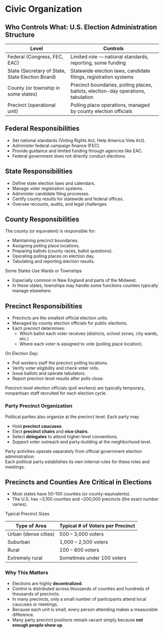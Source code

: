 # Civic Organization

## Who Controls What: U.S. Election Administration Structure

| Level | Controls |
|-------|--------------------|
| Federal (Congress, FEC, EAC) | Limited role — national standards, reporting, some funding |
| State (Secretary of State, State Election Board) | Statewide election laws, candidate filings, registration systems |
| County (or township in some states) | Precinct boundaries, polling places, ballots, election-day operations, tabulation |
| Precinct (operational unit) | Polling place operations, managed by county election officials |



## Federal Responsibilities

- Set national standards (Voting Rights Act, Help America Vote Act).
- Administer federal campaign finance (FEC).
- Provide guidance and limited funding through agencies like EAC.
- Federal government does not directly conduct elections.


## State Responsibilities

- Define state election laws and calendars.
- Manage voter registration systems.
- Administer candidate filing processes.
- Certify county results for statewide and federal offices.
- Oversee recounts, audits, and legal challenges.


## County Responsibilities

The county (or equivalent) is responsible for:

- Maintaining precinct boundaries.
- Assigning polling place locations.
- Preparing ballots (county races, ballot questions).
- Operating polling places on election day.
- Tabulating and reporting election results.

Some States Use Wards or Townships
- Especially common in New England and parts of the Midwest.
- In these states, townships may handle some functions counties typically manage elsewhere.



## Precinct Responsibilities

- Precincts are the smallest official election units.
- Managed by county election officials for public elections.
- Each precinct determines:
  - Which ballot each voter receives (districts, school zones, city wards, etc.)
  - Where each voter is assigned to vote (polling place location).

On Election Day:
- Poll workers staff the precinct polling locations.
- Verify voter eligibility and check voter rolls.
- Issue ballots and operate tabulators.
- Report precinct-level results after polls close.

Precinct-level election officials (poll workers) are typically temporary, nonpartisan staff recruited for each election cycle.


### Party Precinct Organization

Political parties also organize at the precinct level. Each party may:

- Hold **precinct caucuses**.
- Elect **precinct chairs** and **vice chairs**.
- Select **delegates** to attend higher-level conventions.
- Support voter outreach and party-building at the neighborhood level.

Party activities operate separately from official government election administration.  
Each political party establishes its own internal rules for these roles and meetings.


## Precincts and Counties Are Critical in Elections

- Most states have 50–100 counties (or county-equivalents).
- The U.S. has ~3,100 counties and ~200,000 precincts (the exact number varies).

Typical Precinct Sizes

| Type of Area       | Typical # of Voters per Precinct |
|---------------------|-----------------------------------|
| Urban (dense cities) | 500 – 3,000 voters               |
| Suburban            | 1,000 – 2,500 voters              |
| Rural               | 100 – 800 voters                  |
| Extremely rural     | Sometimes under 100 voters        |

### Why This Matters

- Elections are highly **decentralized**.
- Control is distributed across thousands of counties and hundreds of thousands of precincts.
- In many precincts, only a small number of participants attend local caucuses or meetings.
- Because each unit is small, every person attending makes a measurable difference.
- Many party precinct positions remain vacant simply because **not enough people show up**.
